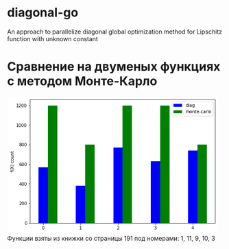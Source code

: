 # diagonal-go
An approach to parallelize diagonal global optimization method for Lipschitz function with unknown constant

# Сравнение на двуменых функциях с методом Монте-Карло
![](./images/img1.png)
Функции взяты из книжки со страницы 191 под номерами: 1, 11, 9, 10, 3

